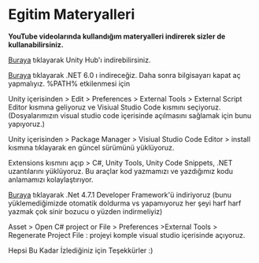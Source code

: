 # Egitim Materyalleri
**YouTube videolarında kullandığım materyalleri indirerek sizler de kullanabilirsiniz.**

[Buraya](https://unity3d.com/get-unity/download) tıklayarak Unity Hub'ı indirebilirsiniz.

[Buraya](https://dotnet.microsoft.com/en-us/download) tıklayarak .NET 6.0 ı indireceğiz. Daha sonra bilgisayarı kapat aç yapmalıyız. %PATH% etkilenmesi için

Unity içerisinden > Edit > Preferences > External Tools > External Script Editor kısmına geliyoruz ve Visiual Studio Code kısmını seçiyoruz.(Dosyalarımızın visual studio code içerisinde açılmasını sağlamak için bunu yapıyoruz.)

Unity içerisinden > Package Manager > Visiual Studio Code Editor > install kısmına tıklayarak en güncel sürümünü yüklüyoruz.

Extensions kısmını açıp > C#, Unity Tools, Unity Code Snippets,  .NET  uzantılarını yüklüyoruz. Bu araçlar kod yazmamızı ve yazdığımız kodu anlamamızı kolaylaştırıyor.

[Buraya](https://dotnet.microsoft.com/en-us/download/dotnet-framework/net471) tıklayarak .Net 4.7.1 Developer Framework'ü indiriyoruz (bunu yüklemediğimizde otomatik doldurma vs yapamıyoruz her şeyi harf harf yazmak çok sinir bozucu o yüzden indirmeliyiz)

Asset > Open C# project or File > Preferences >External Tools > Regenerate Project File : projeyi komple visual studio içerisinde açıyoruz.

Hepsi Bu Kadar İzlediğiniz için Teşekkürler :)
